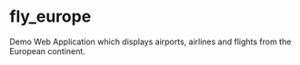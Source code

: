 # fly_europe
Demo Web Application which displays airports, airlines and flights from the European continent. 
